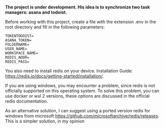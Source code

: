 **The project is under development. His idea is to synchronize two task managers: asana and todoist.**

Before working with this project, create a file with the extension .env in the root directory and fill in the following parameters:
```
TOKENTODOIST=
ASANA_TOKEN=
FOLDERNAME=
USER_NAME=
WORKSPACE_NAME=
REDIS_ADDR=
REDIS_PASS=
```
You also need to install redis on your device. Installation Guide: https://redis.io/docs/getting-started/installation/.

If you are using windows, you may encounter a problem, since redis is not officially supported on this operating system. To solve this problem, you can use docker or wsl 2 versions, these options are discussed in the official redis documentation.

As an alternative solution, I can suggest using a ported version redis for windows from microsoft https://github.com/microsoftarchive/redis/releases.
This is a simpler solution, in my opinion